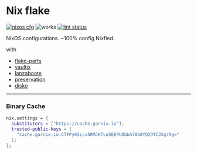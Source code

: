 # Nix flake

[![nixos cfg](https://img.shields.io/badge/NixOS%20cfg-3A8FB7?style=for-the-badge&logo=nixos&logoColor=BBDDE5)](https://wiki.nixos.org/wiki/Comparison_of_secret_managing_schemes)
![works](https://img.shields.io/badge/works-on%20my%20machines-FEDFE1?style=for-the-badge)
[![lint status](https://img.shields.io/github/actions/workflow/status/oluceps/nixos-config/lint.yaml?branch=trival&style=for-the-badge&label=lint&color=00AA90)](https://github.com/oluceps/nixos-config/actions?query=branch%3Atrival)

NixOS configurations. ~100% config Nixfied.

with

+ [flake-parts](https://github.com/hercules-ci/flake-parts)
+ [vaultix](https://github.com/oluceps/vaultix)
+ [lanzaboote](https://github.com/nix-community/lanzaboote)
+ [preservation](https://github.com/WilliButz/preservation)
+ [disko](https://github.com/nix-community/disko)

---

### Binary Cache

```nix
nix.settings = {
  substituters = ["https://cache.garnix.io"];
  trusted-public-keys = [
    "cache.garnix.io:CTFPyKSLcx5RMJKfLo5EEPUObbA78b0YQ2DTCJXqr9g="
  ];
};
```
